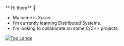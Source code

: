 ** Hi there** 👋
- My name is Xuran.
- I’m currently learning Distributed Systems.
- I'm looking to collaborate on some C/C++ projects.

[![Top Langs](https://github-readme-stats.vercel.app/api/top-langs/?username=XuranF&layout=compact)](https://github.com/XuranF/github-readme-stats)
<!--
**XuranF/XuranF** is a ✨ _special_ ✨ repository because its `README.md` (this file) appears on your GitHub profile.

Here are some ideas to get you started:

- 🔭 I’m currently working on ...
- 🌱 I’m currently learning ...
- 👯 I’m looking to collaborate on ...
- 🤔 I’m looking for help with ...
- 💬 Ask me about ...
- 📫 How to reach me: ...
- 😄 Pronouns: ...
- ⚡ Fun fact: ...
-->
